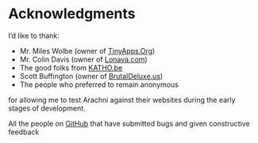 # Acknowledgments

I’d like to thank:

- Mr. Miles Wolbe (owner of [TinyApps.Org](http://tinyapps.org/))
- Mr. Colin Davis (owner of [Lonava.com](http://lonava.com/))
- The good folks from [KATHO.be](http://www.katho.be/)
- Scott Buffington (owner of [BrutalDeluxe.us](http://brutaldeluxe.us/))
- The people who preferred to remain anonymous

for allowing me to test Arachni against their websites during the early stages of development.

All the people on [GitHub](http://github.com/Zapotek/arachni/issues)
that have submitted bugs and given constructive feedback

